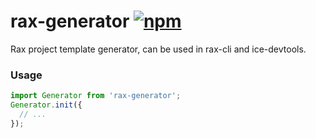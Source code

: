# rax-generator [![npm](https://img.shields.io/npm/v/rax-generator.svg)](https://www.npmjs.com/package/rax-generator)

Rax project template generator, can be used in rax-cli and ice-devtools.

### Usage

```js
import Generator from 'rax-generator';
Generator.init({
  // ...
});
```

